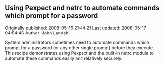 ## Using Pexpect and netrc to automate commands which prompt for a password 
Originally published: 2008-05-16 21:44:21 
Last updated: 2008-05-17 04:54:46 
Author: John Landahl 
 
System administrators sometimes need to automate commands which prompt for a password (or any other single prompt) before they execute. This recipe demonstrates using Pexpect and the built-in netrc module to automate these commands easily and relatively securely.